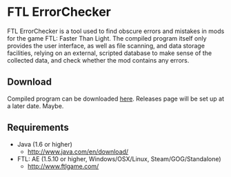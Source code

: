 FTL ErrorChecker
================

FTL ErrorChecker is a tool used to find obscure errors and mistakes in mods for the game FTL: Faster Than Light.
The compiled program itself only provides the user interface, as well as file scanning, and data storage facilities, relying on an external, scripted database to make sense of the collected data, and check whether the mod contains any errors.

Download
--------

Compiled program can be downloaded [here](https://www.dropbox.com/s/cqahb9xhm91erx7/ectest.zip?dl=0).
Releases page will be set up at a later date. Maybe.

Requirements
------------
* Java (1.6 or higher)
    * http://www.java.com/en/download/
* FTL: AE (1.5.10 or higher, Windows/OSX/Linux, Steam/GOG/Standalone)
    * http://www.ftlgame.com/
